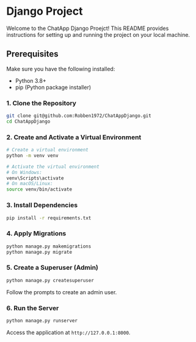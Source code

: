 # Django Project

Welcome to the ChatApp Django Proejct! This README provides instructions for setting up and running the project on your local machine.

## Prerequisites

Make sure you have the following installed:

- Python 3.8+  
- pip (Python package installer)  

### 1. Clone the Repository
```bash
git clone git@github.com:Robben1972/ChatAppDjango.git
cd ChatAppDjango
```

### 2. Create and Activate a Virtual Environment
```bash
# Create a virtual environment
python -m venv venv

# Activate the virtual environment
# On Windows:
venv\Scripts\activate
# On macOS/Linux:
source venv/bin/activate
```

### 3. Install Dependencies
```bash
pip install -r requirements.txt
```
### 4. Apply Migrations
```bash
python manage.py makemigrations
python manage.py migrate
```

### 5. Create a Superuser (Admin)
```bash
python manage.py createsuperuser
```
Follow the prompts to create an admin user.

### 6. Run the Server
```bash
python manage.py runserver
```
Access the application at `http://127.0.0.1:8000`.
